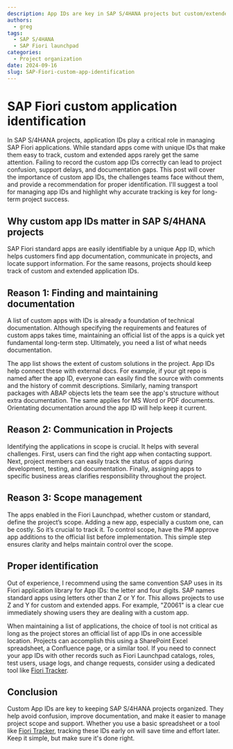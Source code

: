 ```yaml
---
description: App IDs are key in SAP S/4HANA projects but custom/extended SAP Fiori apps often lack clear IDs
authors:
  - greg
tags:
  - SAP S/4HANA
  - SAP Fiori launchpad
categories:
  - Project organization
date: 2024-09-16
slug: SAP-Fiori-custom-app-identification
---
```


# SAP Fiori custom application identification

In SAP S/4HANA projects, application IDs play a critical role in managing SAP Fiori applications. While standard apps come with unique IDs that make them easy to track, custom and extended apps rarely get the same attention. <!-- more -->Failing to record the custom app IDs correctly can lead to project confusion, support delays, and documentation gaps. This post will cover the importance of custom app IDs, the challenges teams face without them, and provide a recommendation for proper identification. I'll suggest a tool for managing app IDs and highlight why accurate tracking is key for long-term project success.

## Why custom app IDs matter in SAP S/4HANA projects

SAP Fiori standard apps are easily identifiable by a unique App ID, which helps customers find app documentation, communicate in projects, and locate support information. For the same reasons, projects should keep track of custom and extended application IDs.

## Reason 1: Finding and maintaining documentation

A list of custom apps with IDs is already a foundation of technical documentation. Although specifying the requirements and features of custom apps takes time, maintaining an official list of the apps is a quick yet fundamental long-term step. Ultimately, you need a list of what needs documentation.

The app list shows the extent of custom solutions in the project. App IDs help connect these with external docs. For example, if your git repo is named after the app ID, everyone can easily find the source with comments and the history of commit descriptions. Similarly, naming transport packages with ABAP objects lets the team see the app's structure without extra documentation. The same applies for MS Word or PDF documents. Orientating documentation around the app ID will help keep it current.

## Reason 2: Communication in Projects

Identifying the applications in scope is crucial. It helps with several challenges. First, users can find the right app when contacting support. Next, project members can easily track the status of apps during development, testing, and documentation. Finally, assigning apps to specific business areas clarifies responsibility throughout the project.

## Reason 3: Scope management

The apps enabled in the Fiori Launchpad, whether custom or standard, define the project’s scope. Adding a new app, especially a custom one, can be costly. So it’s crucial to track it. To control scope, have the PM approve app additions to the official list before implementation. This simple step ensures clarity and helps maintain control over the scope.

## Proper identification

Out of experience, I recommend using the same convention SAP uses in its Fiori application library for App IDs: the letter and four digits. SAP names standard apps using letters other than Z or Y for. This allows projects to use Z and Y for custom and extended apps. For example, "Z0061" is a clear cue immediately showing users they are dealing with a custom app.

When maintaining a list of applications, the choice of tool is not critical as long as the project stores an official list of app IDs in one accessible location. Projects can accomplish this using a SharePoint Excel spreadsheet, a Confluence page, or a similar tool. If you need to connect your app IDs with other records such as Fiori Launchpad catalogs, roles, test users, usage logs, and change requests, consider using a dedicated tool like [Fiori Tracker](https://fioritracker.org).

## Conclusion

Custom App IDs are key to keeping SAP S/4HANA projects organized. They help avoid confusion, improve documentation, and make it easier to manage project scope and support. Whether you use a basic spreadsheet or a tool like [Fiori Tracker](https://fioritracker.org), tracking these IDs early on will save time and effort later. Keep it simple, but make sure it's done right.
